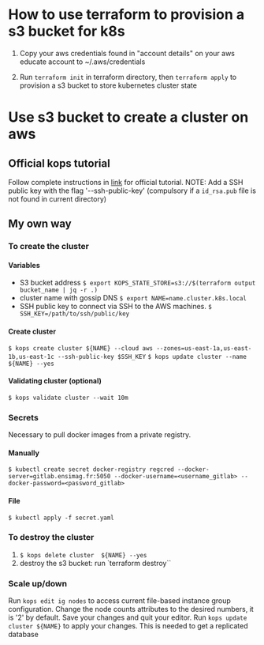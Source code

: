 # How to use terraform to provision a s3 bucket for k8s
1) Copy your aws credentials found in "account details" on your aws educate account to ~/.aws/credentials

2) Run `terraform init` in terraform directory, then `terraform apply` to provision a s3 bucket to store kubernetes cluster state

# Use s3 bucket to create a cluster on aws
## Official kops tutorial
Follow complete instructions in [link](https://kops.sigs.k8s.io/getting_started/aws/#prepare-local-environment) for official tutorial.
NOTE: Add a SSH public key with the flag '--ssh-public-key' (compulsory if a `id_rsa.pub` file is not found in current directory)

## My own way
### To create the cluster
#### Variables
- S3 bucket address
`$ export KOPS_STATE_STORE=s3://$(terraform output bucket_name | jq -r .)`
- cluster name with gossip DNS
`$ export NAME=name.cluster.k8s.local`
- SSH public key to connect via SSH to the AWS machines.
`$ SSH_KEY=/path/to/ssh/public/key`
#### Create cluster
`$ kops create cluster ${NAME} --cloud aws --zones=us-east-1a,us-east-1b,us-east-1c --ssh-public-key $SSH_KEY`
`$ kops update cluster --name ${NAME} --yes`
#### Validating cluster (optional)
`$ kops validate cluster --wait 10m`

### Secrets
Necessary to pull docker images from a private registry.
#### Manually
`$ kubectl create secret docker-registry regcred --docker-server=gitlab.ensimag.fr:5050 --docker-username=<username_gitlab> --docker-password=<password_gitlab>`
#### File
`$ kubectl apply -f secret.yaml`

### To destroy the cluster
1) `$ kops delete cluster  ${NAME} --yes`
2) destroy the s3 bucket: run `terraform destroy``

### Scale up/down
Run `kops edit ig nodes` to access current file-based instance group configuration.
Change the node counts attributes to the desired numbers, it is '2' by default.
Save your changes and quit your editor.
Run `kops update cluster ${NAME}` to apply your changes.
This is needed to get a replicated database
